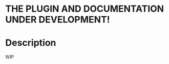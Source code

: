 THE PLUGIN AND DOCUMENTATION UNDER DEVELOPMENT!
===============================================

Description
===========

WIP
